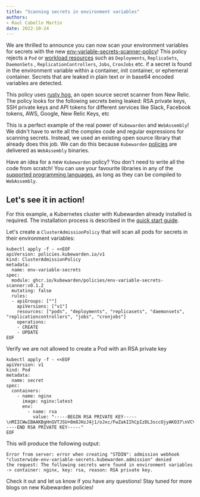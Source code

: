 ```yaml
---
title: "Scanning secrets in environment variables"
authors:
- Raul Cabello Martin
date: 2022-10-24
---
```


We are thrilled to announce you can now scan your environment variables for secrets with the new
[env-variable-secrets-scanner-policy](https://github.com/kubewarden/env-variable-secrets-scanner-policy)! This policy rejects a `Pod`
or [workload resources](https://kubernetes.io/docs/concepts/workloads/) such as `Deployments`, `ReplicaSets`, `DaemonSets`
, `ReplicationControllers`, `Jobs`, `CronJobs` etc. if a secret is found in the environment variable
within a container, init container, or ephemeral container. Secrets that are leaked in plain text or 
in base64 encoded variables are detected.

This policy uses [rusty hog](https://github.com/newrelic/rusty-hog), an open source secret scanner from New Relic. The
policy looks for the following secrets being leaked: RSA private keys, SSH private keys and API tokens for different
services like Slack, Facebook tokens, AWS, Google, New Relic Keys, etc

This is a perfect example of the real power of `Kubewarden` and `WebAssembly`! We didn't have to write all the complex
code and regular expressions for scanning secrets. Instead, we used an existing open source library that already
does this job. We can do this because `Kubewarden` [policies](https://docs.kubewarden.io/writing-policies) are delivered 
as `WebAssembly` binaries.

Have an idea for a new `Kubewarden` policy? You don't need to write all the code from scratch! You can use 
your favourite libraries in any of the [supported programming languages](https://docs.kubewarden.io/writing-policies), as long 
as they can be compiled to `WebAssembly`.

## Let's see it in action!

For this example, a Kubernetes cluster with Kubewarden already installed is required. The installation process is
described in the [quick start guide](https://docs.kubewarden.io/quick-start).

Let's create a `ClusterAdmissionPolicy` that will scan all pods for secrets in their environment variables:

```
kubectl apply -f - <<EOF
apiVersion: policies.kubewarden.io/v1
kind: ClusterAdmissionPolicy
metadata:
  name: env-variable-secrets
spec:
  module: ghcr.io/kubewarden/policies/env-variable-secrets-scanner:v0.1.2
  mutating: false
  rules:
  - apiGroups: [""]
    apiVersions: ["v1"]
    resources: ["pods", "deployments", "replicasets", "daemonsets", "replicationcontrollers", "jobs", "cronjobs"]
    operations:
    - CREATE
    - UPDATE
EOF
```

Verify we are not allowed to create a Pod with an RSA private key

```
kubectl apply -f - <<EOF                                                                  
apiVersion: v1     
kind: Pod
metadata:
  name: secret
spec:
  containers:
    - name: nginx
      image: nginx:latest
      env:
        - name: rsa
          value: "-----BEGIN RSA PRIVATE KEY-----\nMIICWwIBAAKBgHnGVTJSU+8m8JHzJ4j1/oJxc/FwZakIIhCpIzDL3sccOjyAKO37\nVCVwKCXz871Uo+LBWhFoMVnJCEoPgZVJFPa+Om3693gdachdQpGXuMp6fmU8KHG5\nMfRxoc0tcFhLshg7luhUqu37hAp82pIySp+CnwrOPeHcpHgTbwkk+dufAgMBAAEC\ngYBXdoM0rHsKlx5MxadMsNqHGDOdYwwxVt0YuFLFNnig6/5L/ATpwQ1UAnVjpQ8Y\nmlVHhXZKcFqZ0VE52F9LOP1rnWUfAu90ainLC62X/aKvC1HtOMY5zf8p+Xq4WTeG\nmP4KxJakEZmk8GNaWvwp/bn480jxi9AkCglJzkDKMUt0MQJBAPFMBBxD0D5Um07v\nnffYrU2gKpjcTIZJEEcvbHZV3TRXb4sI4WznOk3WqW/VUo9N83T4BAeKp7QY5P5M\ntVbznhcCQQCBMeS2C7ctfWI8xYXZyCtp2ecFaaQeO3zCIuCcCqv+AyMQwX6GnzNW\nnVvAeDAcLkjhEqg6QW5NehcfilJbj2u5AkEA5Mk5oH8f5OmdtHN36Tb14wM5QGSo\n3i5Kk+RAR9dT/LvmlAJgkzyOyJz/XHz8Ycn8S2yZjXkHV7i+7utWiVJGEwJAOhXN\nh0+DHs+lkD8aK80EP8X5SQSzBeim8b2ukFl39G9Cn7DvCuWetk1vR/yBXNouaAr0\nWaS7S9gdd0/AMWws+QJAGjYTz7Ab9tLGT7zCTSHPzwk8m+gm4wMfChN4yAyr1kac\nTLzJZaNLjNmAfUu5azZTJ2LG9HR0B7jUyQm4aJ68hA==\n-----END RSA PRIVATE KEY-----"
EOF
```

This will produce the following output:

```
Error from server: error when creating "STDIN": admission webhook "clusterwide-env-variable-secrets.kubewarden.admission" denied
the request: The following secrets were found in environment variables -> container: nginx, key: rsa, reason: RSA private key. 
```

Check it out and let us know if you have any questions! Stay tuned for more blogs on new Kubewarden policies!
